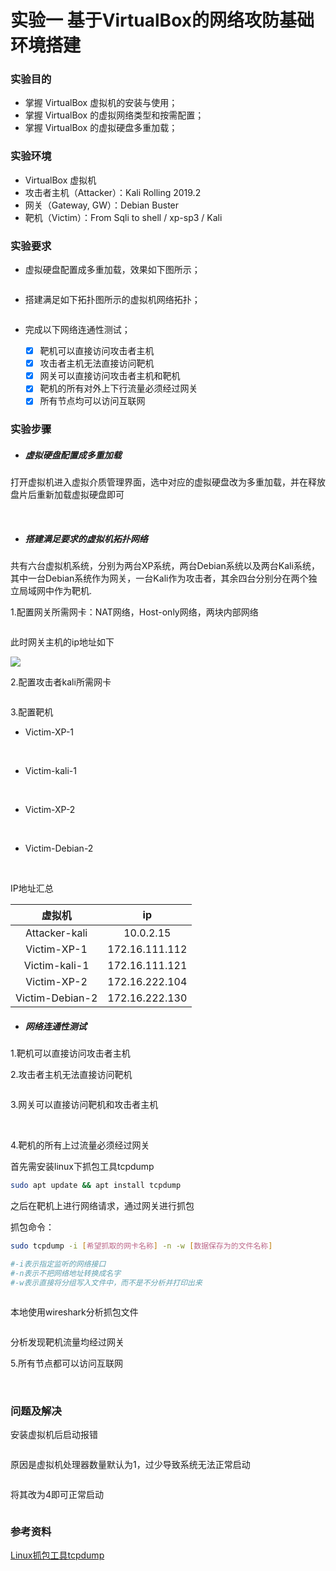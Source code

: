 # 实验一 基于VirtualBox的网络攻防基础环境搭建

### 实验目的

- 掌握 VirtualBox 虚拟机的安装与使用；
- 掌握 VirtualBox 的虚拟网络类型和按需配置；
- 掌握 VirtualBox 的虚拟硬盘多重加载；

### 实验环境

- VirtualBox 虚拟机
- 攻击者主机（Attacker）：Kali Rolling 2019.2
- 网关（Gateway, GW）：Debian Buster
- 靶机（Victim）：From Sqli to shell / xp-sp3 / Kali

### 实验要求

- 虚拟硬盘配置成多重加载，效果如下图所示；

<img src="https://c4pr1c3.github.io/cuc-ns/chap0x01/attach/chap0x01/media/vb-multi-attach.png" title="" alt="" data-align="center">

- 搭建满足如下拓扑图所示的虚拟机网络拓扑；

<img title="" src="https://c4pr1c3.github.io/cuc-ns/chap0x01/attach/chap0x01/media/vb-exp-layout.png" alt="" data-align="center">

- 完成以下网络连通性测试；
  
  - [x] 靶机可以直接访问攻击者主机
  - [x] 攻击者主机无法直接访问靶机
  - [x] 网关可以直接访问攻击者主机和靶机
  - [x] 靶机的所有对外上下行流量必须经过网关
  - [x] 所有节点均可以访问互联网

### 实验步骤

- ##### 虚拟硬盘配置成多重加载

打开虚拟机进入虚拟介质管理界面，选中对应的虚拟硬盘改为多重加载，并在释放盘片后重新加载虚拟硬盘即可

<img src="https://s1.328888.xyz/2022/09/07/57E5B.png" title="" alt="" data-align="center">

<img src="https://s1.328888.xyz/2022/09/07/5Q3jC.png" title="" alt="" data-align="center">

- ##### 搭建满足要求的虚拟机拓扑网络

共有六台虚拟机系统，分别为两台XP系统，两台Debian系统以及两台Kali系统，其中一台Debian系统作为网关，一台Kali作为攻击者，其余四台分别分在两个独立局域网中作为靶机.

1.配置网关所需网卡：NAT网络，Host-only网络，两块内部网络

<img src="https://img1.imgtp.com/2022/09/08/2tYZLJXo.png" title="" alt="" data-align="center">

此时网关主机的ip地址如下

![](https://img1.imgtp.com/2022/09/08/n4HJ2kJy.png)

2.配置攻击者kali所需网卡

<img src="https://img1.imgtp.com/2022/09/08/1HFTgQjH.png" title="" alt="" data-align="center">

3.配置靶机

- Victim-XP-1

<img src="https://img1.imgtp.com/2022/09/08/a8twT8Ko.png" title="" alt="" data-align="center">

<img src="https://img1.imgtp.com/2022/09/08/Ua0lDuXU.png" title="" alt="" data-align="center">

- Victim-kali-1

<img src="https://img1.imgtp.com/2022/09/08/l8yti79f.png" title="" alt="" data-align="center">

<img src="https://img1.imgtp.com/2022/09/08/Qk30eFil.png" title="" alt="" data-align="center">

- Victim-XP-2

<img src="https://img1.imgtp.com/2022/09/08/bpKEx282.png" title="" alt="" data-align="center">

<img src="https://img1.imgtp.com/2022/09/08/1YRn85CI.png" title="" alt="" data-align="center">

- Victim-Debian-2

<img src="https://img1.imgtp.com/2022/09/08/wRAmmUiF.png" title="" alt="" data-align="center">

<img src="https://img1.imgtp.com/2022/09/08/AFitwfiu.png" title="" alt="" data-align="center">

IP地址汇总

| 虚拟机             | ip             |
|:---------------:|:--------------:|
| Attacker-kali   | 10.0.2.15      |
| Victim-XP-1     | 172.16.111.112 |
| Victim-kali-1   | 172.16.111.121 |
| Victim-XP-2     | 172.16.222.104 |
| Victim-Debian-2 | 172.16.222.130 |

- ##### 网络连通性测试

1.靶机可以直接访问攻击者主机

<img src="https://img1.imgtp.com/2022/09/08/hoFtSULI.png" title="" alt="" data-align="center">2.攻击者主机无法直接访问靶机

<img src="https://img1.imgtp.com/2022/09/08/U40MUTLh.png" title="" alt="" data-align="center">

3.网关可以直接访问靶机和攻击者主机

<img src="https://img1.imgtp.com/2022/09/08/Qj4GYnCH.png" title="" alt="" data-align="center">

<img src="https://img1.imgtp.com/2022/09/08/YRHSobc2.png" title="" alt="" data-align="center">

4.靶机的所有上过流量必须经过网关

首先需安装linux下抓包工具tcpdump

```bash
sudo apt update && apt install tcpdump
```

之后在靶机上进行网络请求，通过网关进行抓包

抓包命令：

```bash
sudo tcpdump -i [希望抓取的网卡名称] -n -w [数据保存为的文件名称]

#-i表示指定监听的网络接口
#-n表示不把网络地址转换成名字
#-w表示直接将分组写入文件中，而不是不分析并打印出来
```

<img src="https://img1.imgtp.com/2022/09/08/ll4GdbSK.png" title="" alt="" data-align="center">

本地使用wireshark分析抓包文件

<img src="https://img1.imgtp.com/2022/09/08/CP2WInvN.png" title="" alt="" data-align="center">

分析发现靶机流量均经过网关

5.所有节点都可以访问互联网

<img src="https://img1.imgtp.com/2022/09/08/RcgvSM0O.png" title="" alt="" data-align="center">

<img src="https://img1.imgtp.com/2022/09/08/1VYYgFur.png" title="" alt="" data-align="center">

<img src="https://img1.imgtp.com/2022/09/08/Khznfaa6.png" title="" alt="" data-align="center">

### 问题及解决

安装虚拟机后启动报错

<img src="https://img1.imgtp.com/2022/09/08/4yDbjAYK.png" title="" alt="" data-align="center">

原因是虚拟机处理器数量默认为1，过少导致系统无法正常启动

<img src="https://img1.imgtp.com/2022/09/08/rFybc1cf.png" title="" alt="" data-align="center">

将其改为4即可正常启动

<img src="https://img1.imgtp.com/2022/09/08/OhuzqZGK.png" title="" alt="" data-align="center">

### 参考资料

[Linux抓包工具tcpdump](http://www.ha97.com/4550.html)
